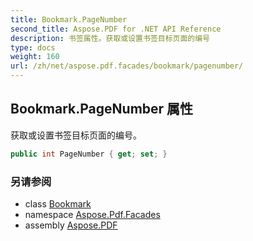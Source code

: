 ```yaml
---
title: Bookmark.PageNumber
second_title: Aspose.PDF for .NET API Reference
description: 书签属性。获取或设置书签目标页面的编号
type: docs
weight: 160
url: /zh/net/aspose.pdf.facades/bookmark/pagenumber/
---
```

## Bookmark.PageNumber 属性

获取或设置书签目标页面的编号。

```csharp
public int PageNumber { get; set; }
```

### 另请参阅

* class [Bookmark](../)
* namespace [Aspose.Pdf.Facades](../../../aspose.pdf.facades/)
* assembly [Aspose.PDF](../../../)